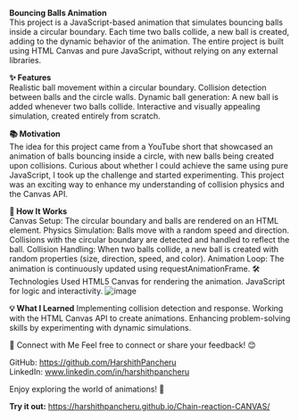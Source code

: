 **Bouncing Balls Animation**<br>
This project is a JavaScript-based animation that simulates bouncing balls inside a circular boundary. Each time two balls collide, a new ball is created, adding to the dynamic behavior of the animation. The entire project is built using HTML Canvas and pure JavaScript, without relying on any external libraries.

**✨ Features**<br>
Realistic ball movement within a circular boundary.
Collision detection between balls and the circle walls.
Dynamic ball generation: A new ball is added whenever two balls collide.
Interactive and visually appealing simulation, created entirely from scratch.

**📚 Motivation**<br>
The idea for this project came from a YouTube short that showcased an animation of balls bouncing inside a circle, with new balls being created upon collisions. Curious about whether I could achieve the same using pure JavaScript, I took up the challenge and started experimenting. This project was an exciting way to enhance my understanding of collision physics and the Canvas API.

**🚀 How It Works**<br>
Canvas Setup: The circular boundary and balls are rendered on an HTML <canvas> element.
Physics Simulation:
Balls move with a random speed and direction.
Collisions with the circular boundary are detected and handled to reflect the ball.
Collision Handling:
When two balls collide, a new ball is created with random properties (size, direction, speed, and color).
Animation Loop: The animation is continuously updated using requestAnimationFrame.
🛠️ Technologies Used
HTML5 Canvas for rendering the animation.
JavaScript for logic and interactivity.
![image](https://github.com/user-attachments/assets/fbbe3b6f-bfdf-4fbd-ad0a-4283bbc9f3d9)


**💡 What I Learned**
Implementing collision detection and response.
Working with the HTML Canvas API to create animations.
Enhancing problem-solving skills by experimenting with dynamic simulations.

🔗 Connect with Me
Feel free to connect or share your feedback! 😊

GitHub: https://github.com/HarshithPancheru<br>
LinkedIn: www.linkedin.com/in/harshithpancheru<br>

Enjoy exploring the world of animations! 🚀

**Try it out:** https://harshithpancheru.github.io/Chain-reaction-CANVAS/
